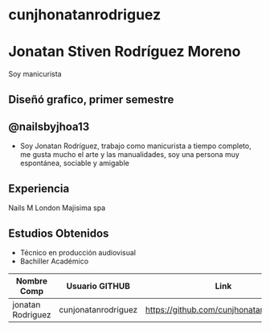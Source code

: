 # cunjhonatanrodriguez
# Jonatan Stiven Rodríguez Moreno 
Soy manicurista 


## Diseñó grafico, primer semestre 

## @nailsbyjhoa13

* Soy Jonatan Rodríguez, trabajo como manicurista a tiempo completo, me gusta mucho el arte y las manualidades, soy una persona muy espontánea, sociable y amigable 

## Experiencia
Nails M London 
Majisima spa 

## Estudios Obtenidos

* Técnico en producción audiovisual 
* Bachiller Académico 

|  Nombre Comp  |Usuario GITHUB                       |Link                        |
|---------|-------------------------------|-----------------------------|
|jonatan Rodriguez | cunjonatanrodriguez            | https://github.com/cunjhonatanrodriguez|
